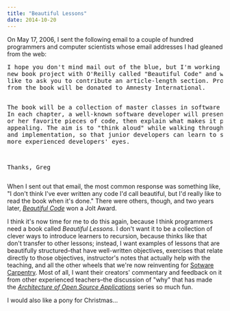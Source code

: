 ```yaml
---
title: "Beautiful Lessons"
date: 2014-10-20
---
```

<p>
  On May 17, 2006, I sent the following email
  to a couple of hundred programmers and computer scientists
  whose email addresses I had gleaned from the web:
</p>
<pre>
I hope you don't mind mail out of the blue, but I'm working on a
new book project with O'Reilly called "Beautiful Code" and would
like to ask you to contribute an article-length section. Profits
from the book will be donated to Amnesty International.

The book will be a collection of master classes in software design.
In each chapter, a well-known software developer will present one
of his or her favorite pieces of code, then explain what makes it
particularly appealing.  The aim is to "think aloud" while walking
through its design and implementation, so that junior developers
can learn to see through more experienced developers' eyes.

Thanks,
Greg
</pre>
<p>
  When I sent out that email,
  the most common response was something like,
  "I don't think I've ever written any code I'd call beautiful,
  but I'd really like to read the book when it's done."
  There were others, though,
  and two years later,
  <a href="http://www.amazon.com/Beautiful-Code-Leading-Programmers-Practice/dp/0596510047"><em>Beautiful Code</em></a>
  won a Jolt Award.
</p>
<p>
  I think it's now time for me to do this again,
  because I think programmers need a book called <em>Beautiful Lessons</em>.
  I don't want it to be a collection of clever ways to introduce learners to recursion,
  because thinks like that don't transfer to other lessons;
  instead,
  I want examples of lessons that are beautifully structured–that have well-written objectives,
  exercises that relate directly to those objectives,
  instructor's notes that actually help with the teaching,
  and all the other wheels that we're now reinventing for <a href="https://software-carpentry.org">Sotware Carpentry</a>.
  Most of all,
  I want their creators' commentary and feedback on it from other experienced teachers–the discussion of "why"
  that has made the <a href="http://aosabook.org"><em>Architecture of Open Source Applications</em></a> series
  so much fun.
</p>
<p>
  I would also like a pony for Christmas…
</p>
